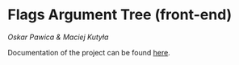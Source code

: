 # Flags Argument Tree (front-end)


_Oskar Pawica & Maciej Kutyła_


Documentation of the project can be found [here](http://student.agh.edu.pl/~pawicao/flag_project/FlagsArgumentTree-documentation.pdf).
